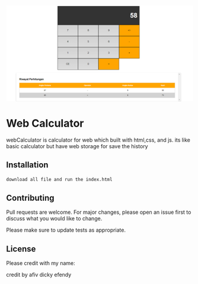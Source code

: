 ![Result image](https://github.com/adifens/webCalculator/blob/master/cal.png?raw=true)
# Web Calculator

webCalculator is calculator for web which built with html,css, and js.
its like basic calculator but have web storage for save the history

## Installation


```bash
download all file and run the index.html
```

## Contributing
Pull requests are welcome. For major changes, please open an issue first to discuss what you would like to change.

Please make sure to update tests as appropriate.

## License
Please credit with my name:

credit by afiv dicky efendy
